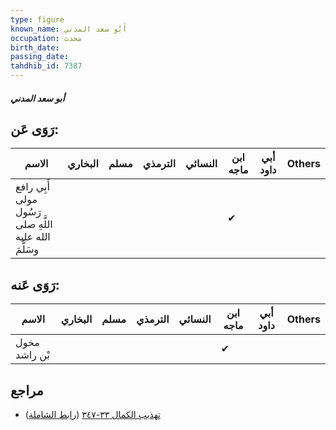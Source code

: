```yaml
---
type: figure
known_name: أَبُو سعد المدني
occupation: محدث
birth_date:
passing_date:
tahdhib_id: 7387
---
```

##### أبو سعد المدني

## رَوَى عَن:
| الاسم                                                 | البخاري | مسلم | الترمذي | النسائي | ابن ماجه | أبي داود | Others |
| ----------------------------------------------------- | ------- | ---- | ------- | ------- | -------- | -------- | ------ |
| أَبِي رافع مولى رَسُول اللَّهِ صلى الله عليه وسَلَّمَ |         |      |         |         | ✔        |          |        |
## رَوَى عَنه:
| الاسم         | البخاري | مسلم | الترمذي | النسائي | ابن ماجه | أبي داود | Others |
| ------------- | ------- | ---- | ------- | ------- | -------- | -------- | ------ |
| مخول بْن راشد |         |      |         |         | ✔        |          |        |
## مراجع
- [تهذيب الكمال ٣٣-٣٤٧](obsidian://open?vault=Tahdhib-al-Kamal&file=Figures/٧٣٨٧-أبو%20سعد%20المدني) ([رابط الشاملة](https://shamela.ws/book/3722/18018))